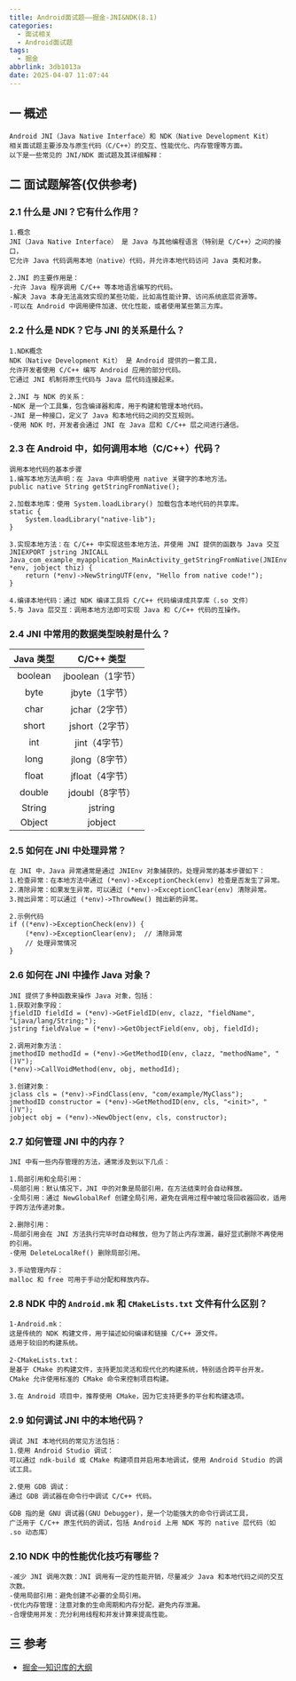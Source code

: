 ```yaml
---
title: Android面试题——掘金-JNI&NDK(8.1)
categories:
  - 面试相关
  - Android面试题
tags:
  - 掘金
abbrlink: 3db1013a
date: 2025-04-07 11:07:44
---
```

## 一 概述

```
Android JNI（Java Native Interface）和 NDK（Native Development Kit）
相关面试题主要涉及与原生代码（C/C++）的交互、性能优化、内存管理等方面。
以下是一些常见的 JNI/NDK 面试题及其详细解释：
```

<!--more-->

## 二 面试题解答(仅供参考)

### 2.1 什么是 JNI？它有什么作用？

```
1.概念
JNI（Java Native Interface） 是 Java 与其他编程语言（特别是 C/C++）之间的接口，
它允许 Java 代码调用本地（native）代码，并允许本地代码访问 Java 类和对象。

2.JNI 的主要作用是：
-允许 Java 程序调用 C/C++ 等本地语言编写的代码。
-解决 Java 本身无法高效实现的某些功能，比如高性能计算、访问系统底层资源等。
-可以在 Android 中调用硬件加速、优化性能，或者使用某些第三方库。
```

### 2.2 什么是 NDK？它与 JNI 的关系是什么？

```
1.NDK概念
NDK（Native Development Kit） 是 Android 提供的一套工具，
允许开发者使用 C/C++ 编写 Android 应用的部分代码。
它通过 JNI 机制将原生代码与 Java 层代码连接起来。

2.JNI 与 NDK 的关系：
-NDK 是一个工具集，包含编译器和库，用于构建和管理本地代码。
-JNI 是一种接口，定义了 Java 和本地代码之间的交互规则。
-使用 NDK 时，开发者会通过 JNI 在 Java 层和 C/C++ 层之间进行通信。
```

### 2.3 在 Android 中，如何调用本地（C/C++）代码？

```
调用本地代码的基本步骤
1.编写本地方法声明：在 Java 中声明使用 native 关键字的本地方法。
public native String getStringFromNative();

2.加载本地库：使用 System.loadLibrary() 加载包含本地代码的共享库。
static {
    System.loadLibrary("native-lib");
}

3.实现本地方法：在 C/C++ 中实现这些本地方法，并使用 JNI 提供的函数与 Java 交互
JNIEXPORT jstring JNICALL
Java_com_example_myapplication_MainActivity_getStringFromNative(JNIEnv *env, jobject thiz) {
    return (*env)->NewStringUTF(env, "Hello from native code!");
}

4.编译本地代码：通过 NDK 编译工具将 C/C++ 代码编译成共享库（.so 文件）
5.与 Java 层交互：调用本地方法即可实现 Java 和 C/C++ 代码的互操作。
```

### 2.4 JNI 中常用的数据类型映射是什么？

| Java 类型 |    C/C++ 类型     |
| :-------: | :---------------: |
|  boolean  | jboolean（1字节） |
|   byte    |  jbyte（1字节）   |
|   char    |  jchar（2字节）   |
|   short   |  jshort（2字节）  |
|    int    |   jint（4字节）   |
|   long    |  jlong（8字节）   |
|   float   |  jfloat（4字节）  |
|  double   |  jdoubl（8字节）  |
|  String   |      jstring      |
|  Object   |      jobject      |

### 2.5 如何在 JNI 中处理异常？

```
在 JNI 中，Java 异常通常是通过 JNIEnv 对象捕获的。处理异常的基本步骤如下：
1.检查异常：在本地方法中通过 (*env)->ExceptionCheck(env) 检查是否发生了异常。
2.清除异常：如果发生异常，可以通过 (*env)->ExceptionClear(env) 清除异常。
3.抛出异常：可以通过 (*env)->ThrowNew() 抛出新的异常。

2.示例代码
if ((*env)->ExceptionCheck(env)) {
    (*env)->ExceptionClear(env);  // 清除异常
    // 处理异常情况
}
```

### 2.6 如何在 JNI 中操作 Java 对象？

```
JNI 提供了多种函数来操作 Java 对象，包括：
1.获取对象字段：
jfieldID fieldId = (*env)->GetFieldID(env, clazz, "fieldName", "Ljava/lang/String;");
jstring fieldValue = (*env)->GetObjectField(env, obj, fieldId);

2.调用对象方法：
jmethodID methodId = (*env)->GetMethodID(env, clazz, "methodName", "()V");
(*env)->CallVoidMethod(env, obj, methodId);

3.创建对象：
jclass cls = (*env)->FindClass(env, "com/example/MyClass");
jmethodID constructor = (*env)->GetMethodID(env, cls, "<init>", "()V");
jobject obj = (*env)->NewObject(env, cls, constructor);
```

### 2.7 如何管理 JNI 中的内存？

```
JNI 中有一些内存管理的方法，通常涉及到以下几点：

1.局部引用和全局引用：
-局部引用：默认情况下，JNI 中的对象是局部引用，在方法结束时会自动释放。
-全局引用：通过 NewGlobalRef 创建全局引用，避免在调用过程中被垃圾回收器回收，适用于跨方法传递对象。

2.删除引用：
-局部引用会在 JNI 方法执行完毕时自动释放，但为了防止内存泄漏，最好显式删除不再使用的引用。
-使用 DeleteLocalRef() 删除局部引用。

3.手动管理内存：
malloc 和 free 可用于手动分配和释放内存。
```

### 2.8 NDK 中的 `Android.mk` 和 `CMakeLists.txt` 文件有什么区别？

```
1-Android.mk：
这是传统的 NDK 构建文件，用于描述如何编译和链接 C/C++ 源文件。
适用于较旧的构建系统。

2-CMakeLists.txt：
是基于 CMake 的构建文件，支持更加灵活和现代化的构建系统，特别适合跨平台开发。
CMake 允许使用标准的 CMake 命令来控制项目构建。

3.在 Android 项目中，推荐使用 CMake，因为它支持更多的平台和构建选项。
```

### 2.9 如何调试 JNI 中的本地代码？

```
调试 JNI 本地代码的常见方法包括：
1.使用 Android Studio 调试：
可以通过 ndk-build 或 CMake 构建项目并启用本地调试，使用 Android Studio 的调试工具。

2.使用 GDB 调试：
通过 GDB 调试器在命令行中调试 C/C++ 代码。

GDB 指的是 GNU 调试器(GNU Debugger)，是一个功能强大的命令行调试工具，
广泛用于 C/C++ 原生代码的调试，包括 Android 上用 NDK 写的 native 层代码（如 .so 动态库）
```

### 2.10 NDK 中的性能优化技巧有哪些？

```
-减少 JNI 调用次数：JNI 调用有一定的性能开销，尽量减少 Java 和本地代码之间的交互次数。
-使用局部引用：避免创建不必要的全局引用。
-优化内存管理：注意对象的生命周期和内存分配，避免内存泄漏。
-合理使用并发：充分利用线程和并发计算来提高性能。
```


##  三 参考

* [掘金—知识库的大纲](https://juejin.cn/post/7480464724096057381)